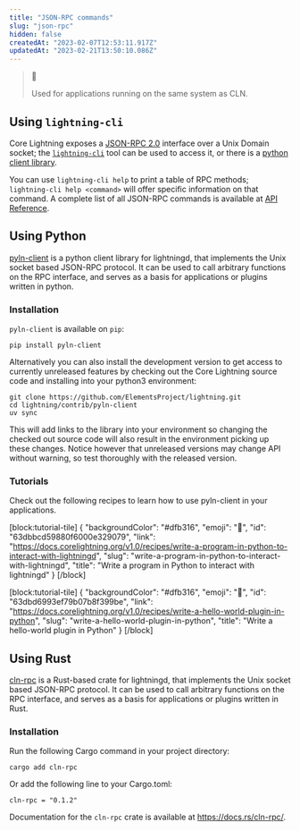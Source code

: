 ```yaml
---
title: "JSON-RPC commands"
slug: "json-rpc"
hidden: false
createdAt: "2023-02-07T12:53:11.917Z"
updatedAt: "2023-02-21T13:50:10.086Z"
---
```

> 📘 
> 
> Used for applications running on the same system as CLN.

## Using `lightning-cli`

Core Lightning exposes a [JSON-RPC 2.0](https://www.jsonrpc.org/specification) interface over a Unix Domain socket; the [`lightning-cli`](ref:lightning-cli) tool can be used to access it, or there is a [python client library](doc:json-rpc#using-python).

You can use `lightning-cli help` to print a table of RPC methods; `lightning-cli help <command>` will offer specific information on that command. A complete list of all JSON-RPC commands is available at [API Reference](ref:get_list_methods_resource).

## Using Python

[pyln-client](https://github.com/ElementsProject/lightning/tree/master/contrib/pyln-client) is a python client library for lightningd, that implements the Unix socket based JSON-RPC protocol. It can be used to call arbitrary functions on the RPC interface, and serves as a basis for applications or plugins written in python.

### Installation

`pyln-client` is available on `pip`:

```shell
pip install pyln-client
```



Alternatively you can also install the development version to get access to currently unreleased features by checking out the Core Lightning source code and installing into your python3 environment:

```shell
git clone https://github.com/ElementsProject/lightning.git
cd lightning/contrib/pyln-client
uv sync
```



This will add links to the library into your environment so changing the checked out source code will also result in the environment picking up these changes. Notice however that unreleased versions may change API without warning, so test thoroughly with the released version.

### Tutorials

Check out the following recipes to learn how to use pyln-client in your applications.


[block:tutorial-tile]
{
  "backgroundColor": "#dfb316",
  "emoji": "🦉",
  "id": "63dbbcd59880f6000e329079",
  "link": "https://docs.corelightning.org/v1.0/recipes/write-a-program-in-python-to-interact-with-lightningd",
  "slug": "write-a-program-in-python-to-interact-with-lightningd",
  "title": "Write a program in Python to interact with lightningd"
}
[/block]





[block:tutorial-tile]
{
  "backgroundColor": "#dfb316",
  "emoji": "🦉",
  "id": "63dbd6993ef79b07b8f399be",
  "link": "https://docs.corelightning.org/v1.0/recipes/write-a-hello-world-plugin-in-python",
  "slug": "write-a-hello-world-plugin-in-python",
  "title": "Write a hello-world plugin in Python"
}
[/block]




## Using Rust

[cln-rpc](https://crates.io/crates/cln-rpc) is a Rust-based crate for lightningd, that implements the Unix socket based JSON-RPC protocol. It can be used to call arbitrary functions on the RPC interface, and serves as a basis for applications or plugins written in Rust.

### Installation

Run the following Cargo command in your project directory:

```shell
cargo add cln-rpc
```



Or add the following line to your Cargo.toml:

```Text Cargo.toml
cln-rpc = "0.1.2"
```



Documentation for the `cln-rpc` crate is available at <https://docs.rs/cln-rpc/>.
